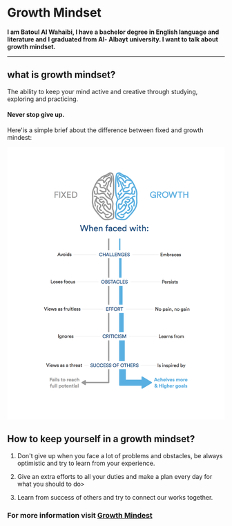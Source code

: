 # Growth Mindset


**I am Batoul Al Wahaibi, I have a bachelor degree in English language and literature and I graduated from Al- Albayt university. I want to talk about growth mindset.**
***
## what is growth mindset? 
The ability to keep your mind active and creative through studying, exploring and practicing. 
#### Never stop give up.

Here'is a simple brief about the difference between fixed and growth mindest:


![GM](GM.png)



## How to keep yourself in a growth mindset?
 1. Don't give up when you face a lot of problems and obstacles, be always optimistic and try to learn from your experience.

2. Give an extra efforts to all your duties and make a plan every day for what you should to do>

3. Learn from success of others and try to connect our works together.


### For more information visit [Growth Mindest](https://www.atlassian.com/blog/inside-atlassian/growth-mindset)
